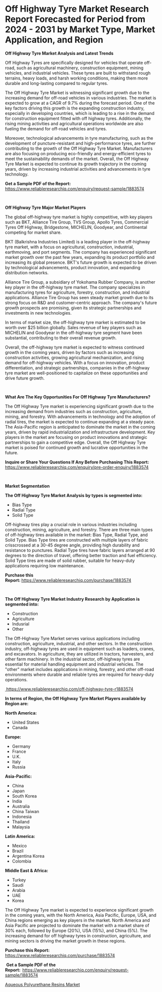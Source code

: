 <p><h1>Off Highway Tyre Market Research Report Forecasted for Period from 2024 -  2031 by Market Type, Market Application, and Region</h1></p><p><strong>Off Highway Tyre Market Analysis and Latest Trends</strong></p>
<p><p>Off Highway Tyres are specifically designed for vehicles that operate off-road, such as agricultural machinery, construction equipment, mining vehicles, and industrial vehicles. These tyres are built to withstand rough terrains, heavy loads, and harsh working conditions, making them more durable and long-lasting compared to regular tyres.</p><p>The Off Highway Tyre Market is witnessing significant growth due to the increasing demand for off-road vehicles in various industries. The market is expected to grow at a CAGR of 9.7% during the forecast period. One of the key factors driving this growth is the expanding construction industry, especially in developing countries, which is leading to a rise in the demand for construction equipment fitted with off highway tyres. Additionally, the rising mining activities and agricultural operations worldwide are also fueling the demand for off-road vehicles and tyres.</p><p>Moreover, technological advancements in tyre manufacturing, such as the development of puncture-resistant and high-performance tyres, are further contributing to the growth of the Off Highway Tyre Market. Manufacturers are also focusing on producing eco-friendly and energy-efficient tyres to meet the sustainability demands of the market. Overall, the Off Highway Tyre Market is expected to continue its growth trajectory in the coming years, driven by increasing industrial activities and advancements in tyre technology.</p></p>
<p><strong>Get a Sample PDF of the Report:&nbsp;</strong> <a href="https://www.reliableresearchiq.com/enquiry/request-sample/1883574">https://www.reliableresearchiq.com/enquiry/request-sample/1883574</a></p>
<p>&nbsp;</p>
<p><strong>Off Highway Tyre Major Market Players</strong></p>
<p><p>The global off-highway tyre market is highly competitive, with key players such as BKT, Alliance Tire Group, TVS Group, Apollo Tyres, Commercial Tyres Off Highway, Bridgestone, MICHELIN, Goodyear, and Continental competing for market share. </p><p>BKT (Balkrishna Industries Limited) is a leading player in the off-highway tyre market, with a focus on agricultural, construction, industrial, earthmoving, and port segments. The company has experienced significant market growth over the past few years, expanding its product portfolio and increasing its global presence. BKT's future growth is expected to be driven by technological advancements, product innovation, and expanding distribution networks.</p><p>Alliance Tire Group, a subsidiary of Yokohama Rubber Company, is another key player in the off-highway tyre market. The company specializes in manufacturing tyres for agriculture, forestry, construction, and industrial applications. Alliance Tire Group has seen steady market growth due to its strong focus on R&D and customer-centric approach. The company's future growth prospects are promising, given its strategic partnerships and investments in new technologies.</p><p>In terms of market size, the off-highway tyre market is estimated to be worth over $25 billion globally. Sales revenue of key players such as MICHELIN and Goodyear in the off-highway tyre segment have been substantial, contributing to their overall revenue growth. </p><p>Overall, the off-highway tyre market is expected to witness continued growth in the coming years, driven by factors such as increasing construction activities, growing agricultural mechanization, and rising demand for off-highway vehicles. With a focus on innovation, product differentiation, and strategic partnerships, companies in the off-highway tyre market are well-positioned to capitalize on these opportunities and drive future growth.</p></p>
<p>&nbsp;</p>
<p><strong>What Are The Key Opportunities For Off Highway Tyre Manufacturers?</strong></p>
<p><p>The Off Highway Tyre market is experiencing significant growth due to the increasing demand from industries such as construction, agriculture, mining, and forestry. With advancements in technology and the adoption of radial tires, the market is expected to continue expanding at a steady pace. The Asia-Pacific region is anticipated to dominate the market in the coming years, driven by rapid industrialization and infrastructure development. Key players in the market are focusing on product innovations and strategic partnerships to gain a competitive edge. Overall, the Off Highway Tyre market is poised for continued growth and lucrative opportunities in the future.</p></p>
<p><strong>Inquire or Share Your Questions If Any Before Purchasing This Report:</strong> <a href="https://www.reliableresearchiq.com/enquiry/pre-order-enquiry/1883574">https://www.reliableresearchiq.com/enquiry/pre-order-enquiry/1883574</a></p>
<p>&nbsp;</p>
<p><strong>Market Segmentation</strong></p>
<p><strong>The Off Highway Tyre Market Analysis by types is segmented into:</strong></p>
<p><ul><li>Bias Type</li><li>Radial Type</li><li>Solid Type</li></ul></p>
<p><p>Off-highway tires play a crucial role in various industries including construction, mining, agriculture, and forestry. There are three main types of off-highway tires available in the market: Bias Type, Radial Type, and Solid Type. Bias Type tires are constructed with multiple layers of fabric crisscrossed at a 30-45 degree angle, providing high durability and resistance to punctures. Radial Type tires have fabric layers arranged at 90 degrees to the direction of travel, offering better traction and fuel efficiency. Solid Type tires are made of solid rubber, suitable for heavy-duty applications requiring low maintenance.</p></p>
<p><strong>Purchase this Report:&nbsp;</strong><a href="https://www.reliableresearchiq.com/purchase/1883574">https://www.reliableresearchiq.com/purchase/1883574</a></p>
<p>&nbsp;</p>
<p><strong>The Off Highway Tyre Market Industry Research by Application is segmented into:</strong></p>
<p><ul><li>Construction</li><li>Agriculture</li><li>Indusrial</li><li>Other</li></ul></p>
<p><p>The Off-Highway Tyre Market serves various applications including construction, agriculture, industrial, and other sectors. In the construction industry, off-highway tyres are used in equipment such as loaders, cranes, and excavators. In agriculture, they are utilized in tractors, harvesters, and other farm machinery. In the industrial sector, off-highway tyres are essential for material handling equipment and industrial vehicles. The "other" market includes applications in mining, forestry, and other off-road environments where durable and reliable tyres are required for heavy-duty operations.</p></p>
<p><a href="https://www.reliableresearchiq.com/off-highway-tyre-r1883574">&nbsp;https://www.reliableresearchiq.com/off-highway-tyre-r1883574</a></p>
<p><strong>In terms of Region, the Off Highway Tyre Market Players available by Region are:</strong></p>
<p>
    <p> <strong> North America: </strong>
        <ul>
            <li>United States</li>
            <li>Canada</li>
        </ul>
        </p> 
    <p> <strong> Europe: </strong>
        <ul>
            <li>Germany</li>
            <li>France</li>
            <li>U.K.</li>
            <li>Italy</li>
            <li>Russia</li>
        </ul>
        </p> 
    <p> <strong> Asia-Pacific: </strong>
        <ul>
            <li>China</li>
            <li>Japan</li>
            <li>South Korea</li>
            <li>India</li>
            <li>Australia</li>
            <li>China Taiwan</li>
            <li>Indonesia</li>
            <li>Thailand</li>
            <li>Malaysia</li>
        </ul>
        </p> 
    <p> <strong> Latin America: </strong>
        <ul>
            <li>Mexico</li>
            <li>Brazil</li>
            <li>Argentina Korea</li>
            <li>Colombia</li>
        </ul>
        </p> 
    <p> <strong> Middle East & Africa: </strong>
        <ul>
            <li>Turkey</li>
            <li>Saudi</li>
            <li>Arabia</li>
            <li>UAE</li>
            <li>Korea</li>
        </ul>
    </p>
    </p>
<p><p>The Off Highway Tyre market is expected to experience significant growth in the coming years, with the North America, Asia Pacific, Europe, USA, and China regions emerging as key players in the market. North America and Asia Pacific are projected to dominate the market with a market share of 30% each, followed by Europe (20%), USA (15%), and China (5%). The increasing demand for off highway tyres in construction, agriculture, and mining sectors is driving the market growth in these regions.</p></p>
<p><strong>Purchase this Report: </strong><a href="https://www.reliableresearchiq.com/purchase/1883574">https://www.reliableresearchiq.com/purchase/1883574</a></p>
<p>&nbsp;<strong>Get a Sample PDF of the Report:&nbsp;&nbsp;</strong><a href="https://www.reliableresearchiq.com/enquiry/request-sample/1883574">https://www.reliableresearchiq.com/enquiry/request-sample/1883574</a></p>
<p><strong></strong></p>
<p><p><a href="https://github.com/flower89678/Market-Research-Report-List-1/blob/main/aqueous-polyurethane-resins-market.md">Aqueous Polyurethane Resins Market</a></p></p>